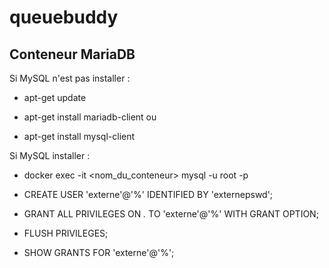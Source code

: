 # queuebuddy


## Conteneur MariaDB

Si MySQL n'est pas installer : 
- apt-get update

- apt-get install mariadb-client
ou 
- apt-get install mysql-client


Si MySQL installer :
- docker exec -it <nom_du_conteneur> mysql -u root -p


- CREATE USER 'externe'@'%' IDENTIFIED BY 'externepswd';
- GRANT ALL PRIVILEGES ON *.* TO 'externe'@'%' WITH GRANT OPTION;
- FLUSH PRIVILEGES;

- SHOW GRANTS FOR 'externe'@'%';